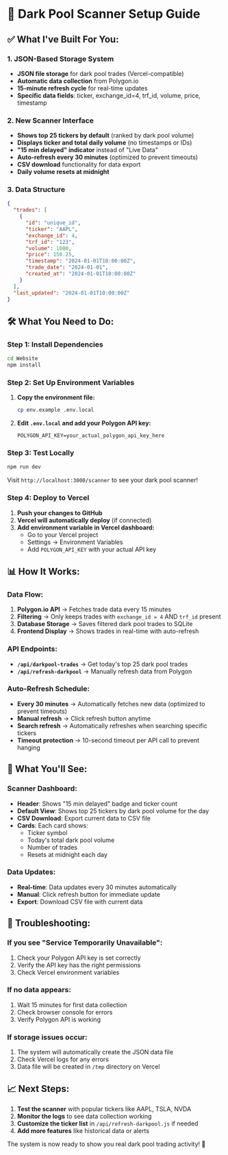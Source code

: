 # 🚀 Dark Pool Scanner Setup Guide

## ✅ **What I've Built For You:**

### **1. JSON-Based Storage System**
- **JSON file storage** for dark pool trades (Vercel-compatible)
- **Automatic data collection** from Polygon.io
- **15-minute refresh cycle** for real-time updates
- **Specific data fields**: ticker, exchange_id=4, trf_id, volume, price, timestamp

### **2. New Scanner Interface**
- **Shows top 25 tickers by default** (ranked by dark pool volume)
- **Displays ticker and total daily volume** (no timestamps or IDs)
- **"15 min delayed" indicator** instead of "Live Data"
- **Auto-refresh every 30 minutes** (optimized to prevent timeouts)
- **CSV download** functionality for data export
- **Daily volume resets at midnight**

### **3. Data Structure**
```json
{
  "trades": [
    {
      "id": "unique_id",
      "ticker": "AAPL",
      "exchange_id": 4,
      "trf_id": "123",
      "volume": 1000,
      "price": 150.25,
      "timestamp": "2024-01-01T10:00:00Z",
      "trade_date": "2024-01-01",
      "created_at": "2024-01-01T10:00:00Z"
    }
  ],
  "last_updated": "2024-01-01T10:00:00Z"
}
```

## 🛠️ **What You Need to Do:**

### **Step 1: Install Dependencies**
```bash
cd Website
npm install
```

### **Step 2: Set Up Environment Variables**
1. **Copy the environment file:**
   ```bash
   cp env.example .env.local
   ```

2. **Edit `.env.local` and add your Polygon API key:**
   ```
   POLYGON_API_KEY=your_actual_polygon_api_key_here
   ```

### **Step 3: Test Locally**
```bash
npm run dev
```

Visit `http://localhost:3000/scanner` to see your dark pool scanner!

### **Step 4: Deploy to Vercel**
1. **Push your changes to GitHub**
2. **Vercel will automatically deploy** (if connected)
3. **Add environment variable in Vercel dashboard:**
   - Go to your Vercel project
   - Settings → Environment Variables
   - Add `POLYGON_API_KEY` with your actual API key

## 📊 **How It Works:**

### **Data Flow:**
1. **Polygon.io API** → Fetches trade data every 15 minutes
2. **Filtering** → Only keeps trades with `exchange_id = 4` AND `trf_id` present
3. **Database Storage** → Saves filtered dark pool trades to SQLite
4. **Frontend Display** → Shows trades in real-time with auto-refresh

### **API Endpoints:**
- **`/api/darkpool-trades`** → Get today's top 25 dark pool trades
- **`/api/refresh-darkpool`** → Manually refresh data from Polygon

### **Auto-Refresh Schedule:**
- **Every 30 minutes** → Automatically fetches new data (optimized to prevent timeouts)
- **Manual refresh** → Click refresh button anytime
- **Search refresh** → Automatically refreshes when searching specific tickers
- **Timeout protection** → 10-second timeout per API call to prevent hanging

## 🎯 **What You'll See:**

### **Scanner Dashboard:**
- **Header**: Shows "15 min delayed" badge and ticker count
- **Default View**: Shows top 25 tickers by dark pool volume for the day
- **CSV Download**: Export current data to CSV file
- **Cards**: Each card shows:
  - Ticker symbol
  - Today's total dark pool volume
  - Number of trades
  - Resets at midnight each day

### **Data Updates:**
- **Real-time**: Data updates every 30 minutes automatically
- **Manual**: Click refresh button for immediate update
- **Export**: Download CSV file with current data

## 🔧 **Troubleshooting:**

### **If you see "Service Temporarily Unavailable":**
1. Check your Polygon API key is set correctly
2. Verify the API key has the right permissions
3. Check Vercel environment variables

### **If no data appears:**
1. Wait 15 minutes for first data collection
2. Check browser console for errors
3. Verify Polygon API is working

### **If storage issues occur:**
1. The system will automatically create the JSON data file
2. Check Vercel logs for any errors
3. Data file will be created in `/tmp` directory on Vercel

## 📈 **Next Steps:**

1. **Test the scanner** with popular tickers like AAPL, TSLA, NVDA
2. **Monitor the logs** to see data collection working
3. **Customize the ticker list** in `/api/refresh-darkpool.js` if needed
4. **Add more features** like historical data or alerts

The system is now ready to show you real dark pool trading activity! 🚀

